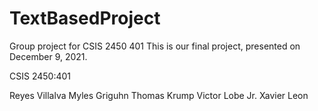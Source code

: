 # TextBasedProject
Group project for CSIS 2450 401
This is our final project, presented on December 9, 2021. 

CSIS 2450:401

Reyes Villalva
Myles Griguhn
Thomas Krump
Victor Lobe Jr.
Xavier Leon
